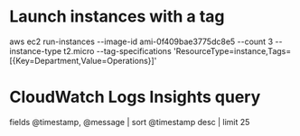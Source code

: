 # Launch instances with a tag
aws ec2 run-instances --image-id ami-0f409bae3775dc8e5 --count 3 --instance-type t2.micro --tag-specifications 'ResourceType=instance,Tags=[{Key=Department,Value=Operations}]'

# CloudWatch Logs Insights query
fields @timestamp, @message | sort @timestamp desc | limit 25
